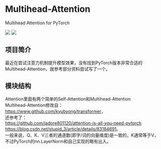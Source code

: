 # Multihead-Attention
Multihead Attention for PyTorch

[![](https://img.shields.io/badge/Python-3.6-blue.svg)](https://www.python.org/)
[![](https://img.shields.io/badge/torch-1.0.0-brightgreen.svg)](https://pypi.org/project/torch/1.0.0)

## **项目简介**
最近在尝试注意力机制提升模型效果，没有找到PyTorch版本非常合适的Multihead-Attention，就参考部分资料尝试写了一个。<br>

## **模块结构**
Attention里面有两个简单的Self-Attention和Multihead-Attention<br>
Multihead-Attention修改自：<br>
<https://www.github.com/kyubyong/transformer>，<br>
还参考了：<br>
<https://github.com/jadore801120/attention-is-all-you-need-pytorch><br>
<https://blog.csdn.net/stupid_3/article/details/83184691>。<br>
一般来说，Q、K、V三者的通道数(即字/词的向量维度)是一致的，K通常等于V，不过PyTorch的nn.LayerNorm和自己实现的略有出入。
